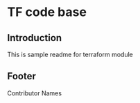 # TF code base
## Introduction
This is sample readme for terraform module
<!-- BEGIN_AUTOMATED_TF_DOCS_BLOCK -->
<!-- END_AUTOMATED_TF_DOCS_BLOCK -->
## Footer
Contributor Names
